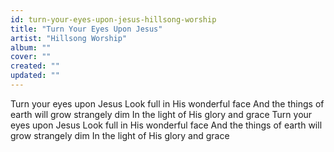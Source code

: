 ```yaml
---
id: turn-your-eyes-upon-jesus-hillsong-worship
title: "Turn Your Eyes Upon Jesus"
artist: "Hillsong Worship"
album: ""
cover: ""
created: ""
updated: ""
---
```


Turn your eyes upon Jesus
Look full in His wonderful face
And the things of earth will grow strangely dim
In the light of His glory and grace
Turn your eyes upon Jesus
Look full in His wonderful face
And the things of earth will grow strangely dim
In the light of His glory and grace